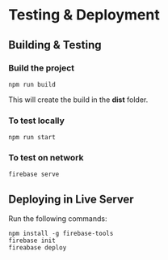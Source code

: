 # Testing & Deployment


## Building & Testing

### Build the project

```
npm run build
```

This will create the build in the **dist** folder.

### To test locally

```
npm run start
```

### To test on network

```
firebase serve
```

## Deploying in Live Server

Run the following commands:

```
npm install -g firebase-tools
firebase init
fireabase deploy
```

